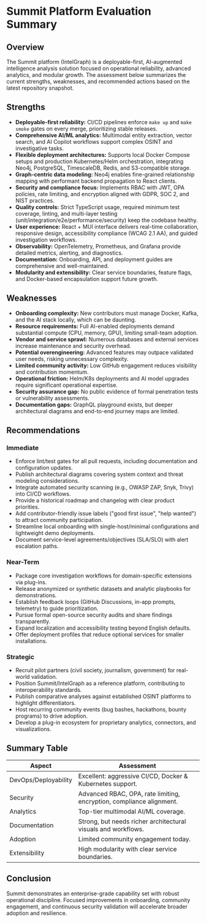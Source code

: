 # Summit Platform Evaluation Summary

## Overview
The Summit platform (IntelGraph) is a deployable-first, AI-augmented intelligence analysis solution focused on operational reliability, advanced analytics, and modular growth. The assessment below summarizes the current strengths, weaknesses, and recommended actions based on the latest repository snapshot.

## Strengths
- **Deployable-first reliability:** CI/CD pipelines enforce `make up` and `make smoke` gates on every merge, prioritizing stable releases.
- **Comprehensive AI/ML analytics:** Multimodal entity extraction, vector search, and AI Copilot workflows support complex OSINT and investigative tasks.
- **Flexible deployment architectures:** Supports local Docker Compose setups and production Kubernetes/Helm orchestration, integrating Neo4j, PostgreSQL, TimescaleDB, Redis, and S3-compatible storage.
- **Graph-centric data modeling:** Neo4j enables fine-grained relationship mapping with performant backend propagation to React clients.
- **Security and compliance focus:** Implements RBAC with JWT, OPA policies, rate limiting, and encryption aligned with GDPR, SOC 2, and NIST practices.
- **Quality controls:** Strict TypeScript usage, required minimum test coverage, linting, and multi-layer testing (unit/integration/e2e/performance/security) keep the codebase healthy.
- **User experience:** React + MUI interface delivers real-time collaboration, responsive design, accessibility compliance (WCAG 2.1 AA), and guided investigation workflows.
- **Observability:** OpenTelemetry, Prometheus, and Grafana provide detailed metrics, alerting, and diagnostics.
- **Documentation:** Onboarding, API, and deployment guides are comprehensive and well-maintained.
- **Modularity and extensibility:** Clear service boundaries, feature flags, and Docker-based encapsulation support future growth.

## Weaknesses
- **Onboarding complexity:** New contributors must manage Docker, Kafka, and the AI stack locally, which can be daunting.
- **Resource requirements:** Full AI-enabled deployments demand substantial compute (CPU, memory, GPU), limiting small-team adoption.
- **Vendor and service sprawl:** Numerous databases and external services increase maintenance and security overhead.
- **Potential overengineering:** Advanced features may outpace validated user needs, risking unnecessary complexity.
- **Limited community activity:** Low GitHub engagement reduces visibility and contribution momentum.
- **Operational friction:** Helm/K8s deployments and AI model upgrades require significant operational expertise.
- **Security assurance gap:** No public evidence of formal penetration tests or vulnerability assessments.
- **Documentation gaps:** GraphQL playground exists, but deeper architectural diagrams and end-to-end journey maps are limited.

## Recommendations
### Immediate
- Enforce lint/test gates for all pull requests, including documentation and configuration updates.
- Publish architectural diagrams covering system context and threat modeling considerations.
- Integrate automated security scanning (e.g., OWASP ZAP, Snyk, Trivy) into CI/CD workflows.
- Provide a historical roadmap and changelog with clear product priorities.
- Add contributor-friendly issue labels ("good first issue", "help wanted") to attract community participation.
- Streamline local onboarding with single-host/minimal configurations and lightweight demo deployments.
- Document service-level agreements/objectives (SLA/SLO) with alert escalation paths.

### Near-Term
- Package core investigation workflows for domain-specific extensions via plug-ins.
- Release anonymized or synthetic datasets and analytic playbooks for demonstrations.
- Establish feedback loops (GitHub Discussions, in-app prompts, telemetry) to guide prioritization.
- Pursue formal open-source security audits and share findings transparently.
- Expand localization and accessibility testing beyond English defaults.
- Offer deployment profiles that reduce optional services for smaller installations.

### Strategic
- Recruit pilot partners (civil society, journalism, government) for real-world validation.
- Position Summit/IntelGraph as a reference platform, contributing to interoperability standards.
- Publish comparative analyses against established OSINT platforms to highlight differentiators.
- Host recurring community events (bug bashes, hackathons, bounty programs) to drive adoption.
- Develop a plug-in ecosystem for proprietary analytics, connectors, and visualizations.

## Summary Table
| Aspect | Assessment |
| --- | --- |
| DevOps/Deployability | Excellent: aggressive CI/CD, Docker & Kubernetes support. |
| Security | Advanced RBAC, OPA, rate limiting, encryption, compliance alignment. |
| Analytics | Top-tier multimodal AI/ML coverage. |
| Documentation | Strong, but needs richer architectural visuals and workflows. |
| Adoption | Limited community engagement today. |
| Extensibility | High modularity with clear service boundaries. |

## Conclusion
Summit demonstrates an enterprise-grade capability set with robust operational discipline. Focused improvements in onboarding, community engagement, and continuous security validation will accelerate broader adoption and resilience.
